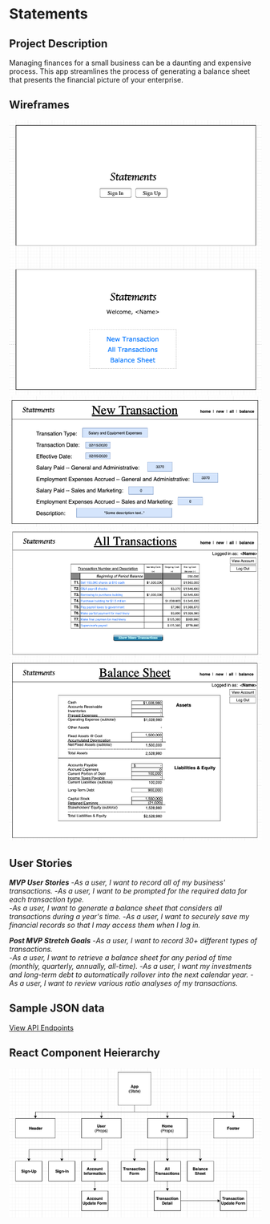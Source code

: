 # Statements

## Project Description

Managing finances for a small business can be a daunting and expensive process. This app streamlines the process of generating a balance sheet that presents the financial picture of your enterprise.

## Wireframes
![Home Page](/readme-images/png/home-page-wireframe-png.png)
![Transaction Form](/readme-images/png/transaction-form-wireframe-png.png)
![All Transactions](/readme-images/png/all-transactions-wireframe-png.png)
![Balance Sheet](/readme-images/png/balance-sheet-wireframe-png.png)


## User Stories

_**MVP User Stories**_ 
-_As a user, I want to record all of my business' transactions._ 
-_As a user, I want to be prompted for the required data for each transaction type._  
-_As a user, I want to generate a balance sheet that considers all transactions during a year's time._
-_As a user, I want to securely save my financial records so that I may access them when I log in._ 

_**Post MVP Stretch Goals**_ 
-_As a user, I want to record 30+ different types of transactions._  
-_As a user, I want to retrieve a balance sheet for any period of time (monthly, quarterly, annually, all-time)._
-_As a user, I want my investments and long-term debt to automatically rollover into the next calendar year._ 
-_As a user, I want to review various ratio analyses of my transactions._ 

## Sample JSON data
[View API Endpoints](endpoints.md)

## React Component Heierarchy
![Component Hierarchy](/readme-images/png/component-tree-png.png)